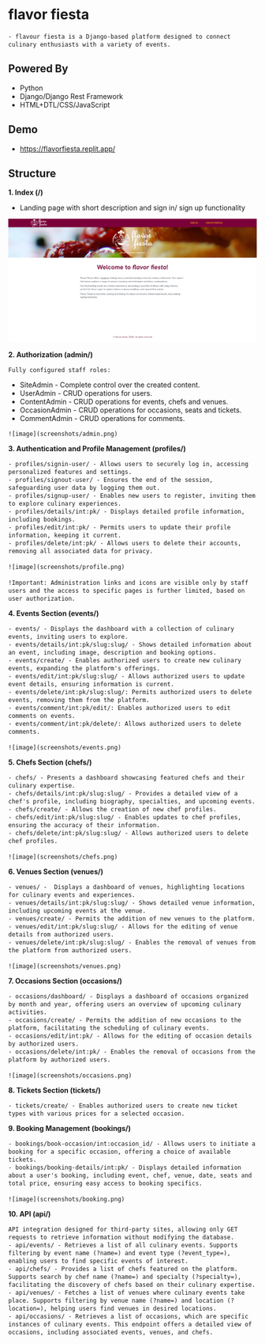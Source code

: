# flavor fiesta

	- flavour fiesta is a Django-based platform designed to connect culinary enthusiasts with a variety of events.

## Powered By

- Python
- Django/Django Rest Framework
- HTML+DTL/CSS/JavaScript

## Demo

- https://flavorfiesta.replit.app/
  
## Structure

**1. Index (/)**
   - Landing page with short description and sign in/ sign up functionality

   ![image](screenshots/index.png)

**2. Authorization (admin/)**

	Fully configured staff roles:
	
   - SiteAdmin - Complete control over the created content.
   - UserAdmin - CRUD operations for users.
   - ContentAdmin - CRUD operations for events, chefs and venues.
   - OccasionAdmin - CRUD operations for occasions, seats and tickets.
   - CommentAdmin - CRUD operations for comments.

	![image](screenshots/admin.png)

**3. Authentication and Profile Management (profiles/)**

	- profiles/signin-user/ - Allows users to securely log in, accessing personalized features and settings.
	- profiles/signout-user/ - Ensures the end of the session, safeguarding user data by logging them out.
	- profiles/signup-user/ - Enables new users to register, inviting them to explore culinary experiences.
	- profiles/details/int:pk/ - Displays detailed profile information, including bookings.
	- profiles/edit/int:pk/ - Permits users to update their profile information, keeping it current.
	- profiles/delete/int:pk/ - Allows users to delete their accounts, removing all associated data for privacy.

	![image](screenshots/profile.png)

	!Important: Administration links and icons are visible only by staff users and the access to specific pages is further limited, based on user authorization.

**4. Events Section (events/)**

	- events/ - Displays the dashboard with a collection of culinary events, inviting users to explore.
	- events/details/int:pk/slug:slug/ - Shows detailed information about an event, including image, description and booking options.
	- events/create/ - Enables authorized users to create new culinary events, expanding the platform's offerings.
	- events/edit/int:pk/slug:slug/ - Allows authorized users to update event details, ensuring information is current.
	- events/delete/int:pk/slug:slug/: Permits authorized users to delete events, removing them from the platform.
	- events/comment/int:pk/edit/: Enables authorized users to edit comments on events.
	- events/comment/int:pk/delete/: Allows authorized users to delete comments.

	![image](screenshots/events.png)

**5. Chefs Section (chefs/)**

	- chefs/ - Presents a dashboard showcasing featured chefs and their culinary expertise.
	- chefs/details/int:pk/slug:slug/ - Provides a detailed view of a chef's profile, including biography, specialties, and upcoming events.
	- chefs/create/ - Allows the creation of new chef profiles.
	- chefs/edit/int:pk/slug:slug/ - Enables updates to chef profiles, ensuring the accuracy of their information.
	- chefs/delete/int:pk/slug:slug/ - Allows authorized users to delete chef profiles.

	![image](screenshots/chefs.png)

**6. Venues Section (venues/)**

	- venues/ -  Displays a dashboard of venues, highlighting locations for culinary events and experiences.
	- venues/details/int:pk/slug:slug/ - Shows detailed venue information, including upcoming events at the venue.
	- venues/create/ - Permits the addition of new venues to the platform.
	- venues/edit/int:pk/slug:slug/ - Allows for the editing of venue details from authorized users.
	- venues/delete/int:pk/slug:slug/ - Enables the removal of venues from the platform from authorized users.

	![image](screenshots/venues.png)

**7. Occasions Section (occasions/)**

    - occasions/dashboard/ - Displays a dashboard of occasions organized by month and year, offering users an overview of upcoming culinary activities.
	- occasions/create/ - Permits the addition of new occasions to the platform, facilitating the scheduling of culinary events.
	- occasions/edit/int:pk/ - Allows for the editing of occasion details by authorized users.
	- occasions/delete/int:pk/ - Enables the removal of occasions from the platform by authorized users.

	![image](screenshots/occasions.png)

**8. Tickets Section (tickets/)**

    - tickets/create/ - Enables authorized users to create new ticket types with various prices for a selected occasion.

**9. Booking Management (bookings/)**

	- bookings/book-occasion/int:occasion_id/ - Allows users to initiate a booking for a specific occasion, offering a choice of available tickets.
	- bookings/booking-details/int:pk/ - Displays detailed information about a user's booking, including event, chef, venue, date, seats and  total price, ensuring easy access to booking specifics.

	![image](screenshots/booking.png)

**10. API (api/)**

	API integration designed for third-party sites, allowing only GET requests to retrieve information without modifying the database.
	- api/events/ - Retrieves a list of all culinary events. Supports filtering by event name (?name=) and event type (?event_type=), enabling users to find specific events of interest.
	- api/chefs/ - Provides a list of chefs featured on the platform. Supports search by chef name (?name=) and specialty (?specialty=), facilitating the discovery of chefs based on their culinary expertise.
	- api/venues/ - Fetches a list of venues where culinary events take place. Supports filtering by venue name (?name=) and location (?location=), helping users find venues in desired locations.
	- api/occasions/ - Retrieves a list of occasions, which are specific instances of culinary events. This endpoint offers a detailed view of occasions, including associated events, venues, and chefs.
   	